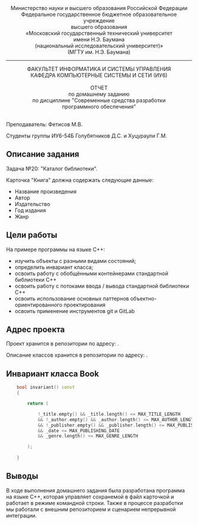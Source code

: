 <div align="center">
Министерство науки и высшего образования Российской Федерации <br />
Федеральное государственное бюджетное образовательное учреждение <br />
высшего образования <br />
«Московский государственный технический университет <br />
имени Н.Э. Баумана <br />
(национальный исследовательский университет)» <br />
(МГТУ им. Н.Э. Баумана)
</div>
<hr />
<div align="center">
ФАКУЛЬТЕТ ИНФОРМАТИКА И СИСТЕМЫ УПРАВЛЕНИЯ <br />
КАФЕДРА КОМПЬЮТЕРНЫЕ СИСТЕМЫ И СЕТИ (ИУ6)
</div>
<br />
<div align="center">
ОТЧЕТ <br />
по домашнему заданию <br />
по дисциплине "Современные средства разработки <br />
программного обеспечения"
</div>
<br />

Преподаватель: Фетисов М.В.

Студенты группы ИУ6-54Б Голубятников Д.С. и Хуцураули Г.М.

## Описание задания

Задача №20: "Каталог библиотеки".

Карточка "Книга" должна содержать следующие данные:

* Название произведения
* Автор
* Издательство
* Год издания
* Жанр

## Цели работы

На примере программы на языке С++:

* изучить объекты с разными видами состояний;
* определить инвариант класса;
* освоить работу с обобщёнными контейнерами стандартной библиотеки С++
* освоить работу с потоками ввода / вывода стандартной библиотеки С++
* освоить использование основных паттернов объектно-ориентированного проектирования
* освоить применение инструментов git и GitLab

## Адрес проекта

Проект хранится в репозитории по адресу: []().

Описание классов хранится в репозитории по адресу: []().

## Инвариант класса Book

```cpp
    bool invariant() const
    {

        return (

            !_title.empty() && _title.length() <= MAX_TITLE_LENGTH
            && !_author.empty() && _author.length() <= MAX_AUTHOR_LENGTH
            && !_publisher.empty() && _publisher.length() <= MAX_PUBLISHER_LENGTH
            && _date <= MAX_PUBLISHING_DATE
            && _genre.length() <= MAX_GENRE_LENGTH

        );
        
    }
```

## Выводы

В ходе выполнения домашнего задания была разработана программа на языке С++, которая управляет сохранемой в файл карточкой и работает в режиме командной строки. Также в процессе разработки мы работали с внешним репозиторием и сценарием непрерывной интеграции.
